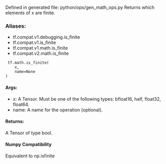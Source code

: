 Defined in generated file: python/ops/gen_math_ops.py
Returns which elements of x are finite.
### Aliases:
- tf.compat.v1.debugging.is_finite
- tf.compat.v1.is_finite
- tf.compat.v1.math.is_finite
- tf.compat.v2.math.is_finite

```
 tf.math.is_finite(
    x,
    name=None
)
```
#### Args:
- x: A Tensor. Must be one of the following types: bfloat16, half, float32, float64.
- name: A name for the operation (optional).
#### Returns:
A Tensor of type bool.
#### Numpy Compatibility
Equivalent to np.isfinite
